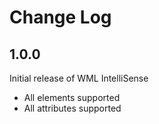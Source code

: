 # Change Log


## 1.0.0

Initial release of WML IntelliSense
- All elements supported
- All attributes supported